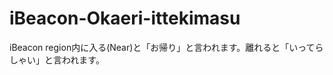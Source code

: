 iBeacon-Okaeri-ittekimasu
=========================

iBeacon region内に入る(Near)と「お帰り」と言われます。離れると「いってらしゃい」と言われます。

